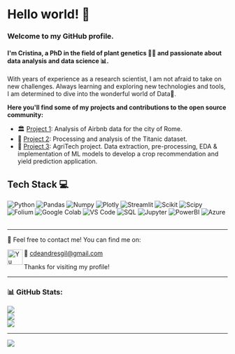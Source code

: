 # Hello world! 👋

### Welcome to my GitHub profile. 

#### I'm Cristina, a PhD in the field of plant genetics 🌱🧬 and passionate about data analysis and data science 📊. 

With years of experience as a research scientist, I am not afraid to take on new challenges. Always learning and exploring new technologies and tools, I am determined to dive into the wonderful world of Data🚀.

**Here you'll find some of my projects and contributions to the open source community:**

- 🏛️ [Project 1](https://github.com/CrisDAndres/proyecto_airbnb): Analysis of Airbnb data for the city of Rome.
- 🚢 [Project 2](https://github.com/CrisDAndres/proyecto_titanic): Processing and analysis of the Titanic dataset.
- 🌱 [Project 3](https://github.com/CrisDAndres/proyecto_agrotech): AgriTech project. Data extraction, pre-processing, EDA & implementation of ML models to develop a crop recommendation and yield prediction application.

## Tech Stack 💻

![Python](https://img.shields.io/badge/Python-14354C?style=for-the-badge&logo=python&logoColor=white)
![Pandas](https://img.shields.io/badge/pandas-150458.svg?style=for-the-badge&logo=pandas&logoColor=white)
![Numpy](https://img.shields.io/badge/NumPy-013243.svg?style=for-the-badge&logo=NumPy&logoColor=white)
![Plotly](https://img.shields.io/badge/Plotly-3F4F75.svg?style=for-the-badge&logo=Plotly&logoColor=white)
![Streamlit](https://img.shields.io/badge/Streamlit-FF4B4B.svg?style=for-the-badge&logo=Streamlit&logoColor=white)
![Scikit](https://img.shields.io/badge/scikitlearn-F7931E.svg?style=for-the-badge&logo=scikit-learn&logoColor=white)
![Scipy](https://img.shields.io/badge/SciPy-8CAAE6.svg?style=for-the-badge&logo=SciPy&logoColor=white)
![Folium](https://img.shields.io/badge/Folium-77B829.svg?style=for-the-badge&logo=Folium&logoColor=white)
![Google Colab](https://img.shields.io/badge/Colab-F9AB00?style=for-the-badge&logo=googlecolab&color=525252)
![VS Code](https://img.shields.io/badge/Visual_Studio_Code-0078D4?style=for-the-badge&logo=visual%20studio%20code&logoColor=white)
![SQL](https://img.shields.io/badge/MySQL-005C84?style=for-the-badge&logo=mysql&logoColor=white)
![Jupyter](https://img.shields.io/badge/Jupyter-F37626.svg?&style=for-the-badge&logo=Jupyter&logoColor=white)
![PowerBI](https://img.shields.io/badge/PowerBI-F2C811?style=for-the-badge&logo=Power%20BI&logoColor=white)
![Azure](https://img.shields.io/badge/Azure_DevOps-0078D7?style=for-the-badge&logo=azure-devops&logoColor=white)
 <br><br>

---
💬 Feel free to contact me! You can find me on:

📧 cdeandresgil@gmail.com
<a href="https://www.linkedin.com/in/cristinadeandres"><img align="left" src="https://raw.githubusercontent.com/yushi1007/yushi1007/main/images/linkedin.svg" alt="Yu Shi | LinkedIn" width="35px"/></a>

Thanks for visiting my profile!

---
### 📊 GitHub Stats:
![](https://github-readme-stats.vercel.app/api?username=CrisDAndres&theme=buefy&hide_border=false&include_all_commits=false&count_private=false)<br/>
![](https://github-readme-streak-stats.herokuapp.com/?user=CrisDAndres&theme=buefy&hide_border=false)<br/>
![](https://github-readme-stats.vercel.app/api/top-langs/?username=CrisDAndres&theme=buefy&hide_border=false&include_all_commits=false&count_private=false&layout=compact)

---
[![](https://visitcount.itsvg.in/api?id=CrisDAndres&icon=0&color=0)](https://visitcount.itsvg.in)

<!-- Proudly created with GPRM ( https://gprm.itsvg.in ) -->
